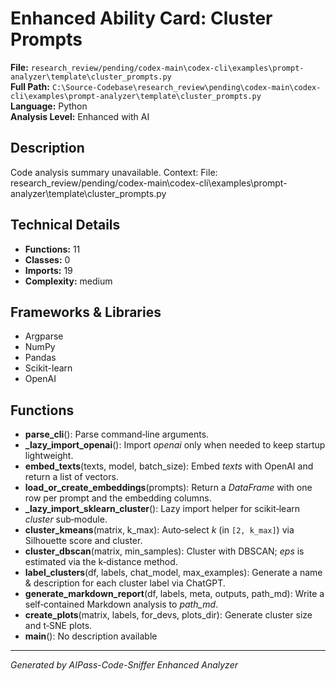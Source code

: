 # Enhanced Ability Card: Cluster Prompts

**File:** `research_review/pending/codex-main\codex-cli\examples\prompt-analyzer\template\cluster_prompts.py`  
**Full Path:** `C:\Source-Codebase\research_review\pending\codex-main\codex-cli\examples\prompt-analyzer\template\cluster_prompts.py`  
**Language:** Python  
**Analysis Level:** Enhanced with AI

## Description

Code analysis summary unavailable. Context: File: research_review/pending/codex-main\codex-cli\examples\prompt-analyzer\template\cluster_prompts.py

## Technical Details

- **Functions:** 11
- **Classes:** 0
- **Imports:** 19
- **Complexity:** medium


## Frameworks & Libraries

- Argparse
- NumPy
- Pandas
- Scikit-learn
- OpenAI


## Functions

- **parse_cli**(): Parse command‑line arguments.
- **_lazy_import_openai**(): Import *openai* only when needed to keep startup lightweight.
- **embed_texts**(texts, model, batch_size): Embed *texts* with OpenAI and return a list of vectors.
- **load_or_create_embeddings**(prompts): Return a *DataFrame* with one row per prompt and the embedding columns.
- **_lazy_import_sklearn_cluster**(): Lazy import helper for scikit‑learn *cluster* sub‑module.
- **cluster_kmeans**(matrix, k_max): Auto‑select *k* (in ``[2, k_max]``) via Silhouette score and cluster.
- **cluster_dbscan**(matrix, min_samples): Cluster with DBSCAN; *eps* is estimated via the k‑distance method.
- **label_clusters**(df, labels, chat_model, max_examples): Generate a name & description for each cluster label via ChatGPT.
- **generate_markdown_report**(df, labels, meta, outputs, path_md): Write a self‑contained Markdown analysis to *path_md*.
- **create_plots**(matrix, labels, for_devs, plots_dir): Generate cluster size and t‑SNE plots.
- **main**(): No description available

---
*Generated by AIPass-Code-Sniffer Enhanced Analyzer*
